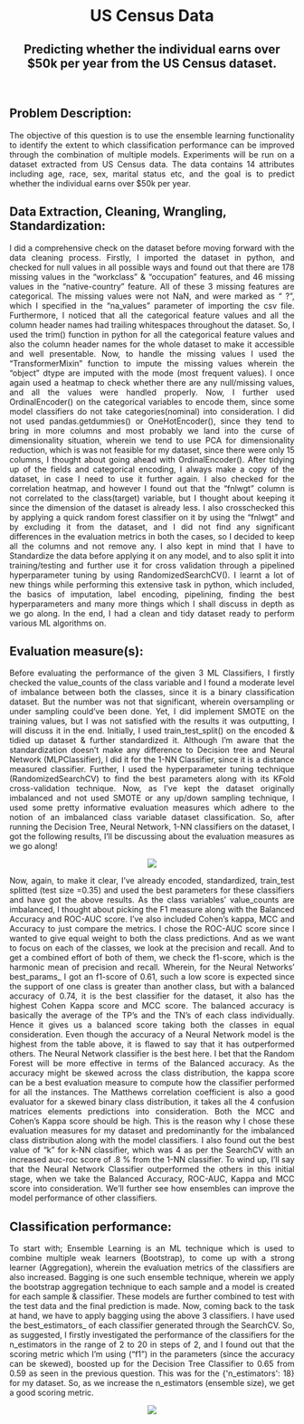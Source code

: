 <h1 align="center">
         US Census Data
</h1>

<h2 align="center">
         Predicting whether the individual earns over $50k per year from the US Census dataset.
</h2>

<br />

<h2>
          Problem Description:
</h2>
<p align="justify">
The objective of this question is to use the ensemble learning functionality to identify
the extent to which classification performance can be improved through the
combination of multiple models. Experiments will be run on a dataset extracted from
US Census data. The data contains 14 attributes including age, race, sex, marital
status etc, and the goal is to predict whether the individual earns over $50k per year.
</p>

<h2>
         Data Extraction, Cleaning, Wrangling, Standardization: 
</h2>
<p align="justify">
  I did a comprehensive check on the dataset before moving forward with the data cleaning process. Firstly, I imported the dataset in python, and checked for null values in all possible ways and found out that there are 178 missing values in the “workclass” & “occupation” features, and 46 missing values in the “native-country” feature. All of these 3 missing features are categorical. The missing values were not NaN, and were marked as “ ?”, which I specified in the “na_values” parameter of importing the csv file. Furthermore, I noticed that all the categorical feature values and all the column header names had trailing whitespaces throughout the dataset. So, I used the trim() function in python for all the categorical feature values and also the column header names for the whole dataset to make it accessible and well presentable. Now, to handle the missing values I used the “TransformerMixin” function to impute the missing values wherein the “object” dtype are imputed with the mode (most frequent values). I once again used a heatmap to check whether there are any null/missing values, and all the values were handled properly. Now, I further used OrdinalEncoder() on the categorical variables to encode them, since some model classifiers do not take categories(nominal) into consideration. I did not used pandas.getdummies() or OneHotEncoder(), since they tend to bring in more columns and most probably we land into the curse of dimensionality situation, wherein we tend to use PCA for dimensionality reduction, which is was not feasible for my dataset, since there were only 15 columns, I thought about going ahead with OrdinalEncoder(). After tidying up of the fields and categorical encoding, I always make a copy of the dataset, in case I need to use it further again. I also checked for the correlation heatmap, and however I found out that the “fnlwgt” column is not correlated to the class(target) variable, but I thought about keeping it since the dimension of the dataset is already less. I also crosschecked this by applying a quick random forest classifier on it by using the “fnlwgt” and by excluding it from the dataset, and I did not find any significant differences in the evaluation metrics in both the cases, so I decided to keep all the columns and not remove any. I also kept in mind that I have to Standardize the data before applying it on any model, and to also split it into training/testing and further use it for cross validation through a pipelined hyperparameter tuning by using RandomizedSearchCV(). I learnt a lot of new things while performing this extensive task in python, which included, the basics of imputation, label encoding, pipelining, finding the best hyperparameters and many more things which I shall discuss in depth as we go along. In the end, I had a clean and tidy dataset ready to perform various ML algorithms on.
  </p>
  
  <h2>
          Evaluation measure(s):
</h2>
<p align="justify">
  Before evaluating the performance of the given 3 ML Classifiers, I firstly checked the value_counts of the class variable and I found a moderate level of imbalance between both the classes, since it is a binary classification dataset. But the number was not that significant, wherein oversampling or under sampling could’ve been done. Yet, I did implement SMOTE on the training values, but I was not satisfied with the results it was outputting, I will discuss it in the end. Initially, I used train_test_split() on the encoded & tidied up dataset & further standardized it. Although I’m aware that the standardization doesn’t make any difference to Decision tree and Neural Network (MLPClassifier), I did it for the 1-NN Classifier, since it is a distance measured classifier. Further, I used the hyperparameter tuning technique (RandomizedSearchCV) to find the best parameters along with its KFold cross-validation technique. Now, as I’ve kept the dataset originally imbalanced and not used SMOTE or any up/down sampling technique, I used some pretty informative evaluation measures which adhere to the notion of an imbalanced class variable dataset classification. So, after running the Decision Tree, Neural Network, 1-NN classifiers on the dataset, I got the following results, I’ll be discussing about the evaluation measures as we go along! 
  </p>
  
   <p align="center" >
  <img src="https://user-images.githubusercontent.com/47216809/127858772-1f487ee8-b608-4263-90c3-c5dbcd8b68d2.png"  />
  </p>
  
  <p align="justify">
  Now, again, to make it clear, I’ve already encoded, standardized, train_test splitted (test size =0.35) and used the best parameters for these classifiers and have got the above results. As the class variables’ value_counts are imbalanced, I thought about picking the F1 measure along with the Balanced Accuracy and ROC-AUC score. I’ve also included Cohen’s kappa, MCC and Accuracy to just compare the metrics. I chose the ROC-AUC score since I wanted to give equal weight to both the class predictions. And as we want to focus on each of the classes, we look at the precision and recall. And to get a combined effort of both of them, we check the f1-score, which is the harmonic mean of precision and recall. Wherein, for the Neural Networks’ best_params_ I got an f1-score of 0.61, such a low score is expected since the support of one class is greater than another class, but with a balanced accuracy of 0.74, it is the best classifier for the dataset, it also has the highest Cohen Kappa score and MCC score. The balanced accuracy is basically the average of the TP’s and the TN’s of each class individually. Hence it gives us a balanced score taking both the classes in equal consideration. Even though the accuracy of a Neural Network model is the highest from the table above, it is flawed to say that it has outperformed others. The Neural Network classifier is the best here. I bet that the Random Forest will be more effective in terms of the Balanced accuracy. As the accuracy might be skewed across the class distribution, the kappa score can be a best evaluation measure to compute how the classifier performed for all the instances. The Matthews correlation coefficient is also a good evaluator for a skewed binary class distribution, it takes all the 4 confusion matrices elements predictions into consideration. Both the MCC and Cohen’s Kappa score should be high. This is the reason why I chose these evaluation measures for my dataset and predominantly for the imbalanced class distribution along with the model classifiers. I also found out the best value of “k” for k-NN classifier, which was 4 as per the SearchCV with an increased auc-roc score of .8 % from the 1-NN classifier. To wind up, I’ll say that the Neural Network Classifier outperformed the others in this initial stage, when we take the Balanced Accuracy, ROC-AUC, Kappa and MCC score into consideration. We’ll further see how ensembles can improve the model performance of other classifiers.
  </p>
    
   <h2>
          Classification performance: 
</h2>
<p align="justify">
  To start with; Ensemble Learning is an ML technique which is used to combine multiple weak learners (Bootstrap), to come up with a strong learner (Aggregation), wherein the evaluation metrics of the classifiers are also increased. Bagging is one such ensemble technique, wherein we apply the bootstrap aggregation technique to each sample and a model is created for each sample & classifier. These models are further combined to test with the test data and the final prediction is made. Now, coming back to the task at hand, we have to apply bagging using the above 3 classifiers. I have used the best_estimators_ of each classifier generated through the SearchCV. So, as suggested, I firstly investigated the performance of the classifiers for the n_estimators in the range of 2 to 20 in steps of 2, and I found out that the scoring metric which I’m using (“f1”) in the parameters (since the accuracy can be skewed), boosted up for the Decision Tree Classifier to 0.65 from 0.59 as seen in the previous question. This was for the {'n_estimators': 18} for my dataset. So, as we increase the n_estimators (ensemble size), we get a good scoring metric.
  </p>
   
   <p align="center" >
  <img src="https://user-images.githubusercontent.com/47216809/127859096-15ab916d-c8fa-484f-aab2-be9563db658f.png"  />
  </p>
